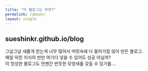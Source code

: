 ```yaml
---
title: "이 블로그는 무엇?"
permalink: /about/
layout: single
---
```


## sueshinkr.github.io/blog

그날그날 새롭게 얻는게 너무 많아서 머릿속에 다 들어가질 않아 만든 블로그.    
매일 익힌 지식의 반만 여기다 넣을 수 있어도 성공 아닐까?    
이 엉성한 블로그도 언젠간 번듯한 모양새를 갖출 수 있기를....    
